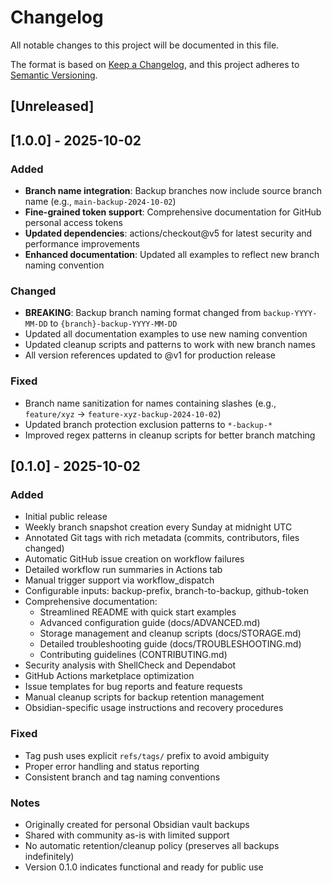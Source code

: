 # Changelog

All notable changes to this project will be documented in this file.

The format is based on [Keep a Changelog](https://keepachangelog.com/en/1.0.0/),
and this project adheres to [Semantic Versioning](https://semver.org/spec/v2.0.0.html).

## [Unreleased]

## [1.0.0] - 2025-10-02

### Added
- **Branch name integration**: Backup branches now include source branch name (e.g., `main-backup-2024-10-02`)
- **Fine-grained token support**: Comprehensive documentation for GitHub personal access tokens
- **Updated dependencies**: actions/checkout@v5 for latest security and performance improvements
- **Enhanced documentation**: Updated all examples to reflect new branch naming convention

### Changed
- **BREAKING**: Backup branch naming format changed from `backup-YYYY-MM-DD` to `{branch}-backup-YYYY-MM-DD`
- Updated all documentation examples to use new naming convention
- Updated cleanup scripts and patterns to work with new branch names
- All version references updated to @v1 for production release

### Fixed
- Branch name sanitization for names containing slashes (e.g., `feature/xyz` → `feature-xyz-backup-2024-10-02`)
- Updated branch protection exclusion patterns to `*-backup-*`
- Improved regex patterns in cleanup scripts for better branch matching

## [0.1.0] - 2025-10-02

### Added
- Initial public release
- Weekly branch snapshot creation every Sunday at midnight UTC
- Annotated Git tags with rich metadata (commits, contributors, files changed)
- Automatic GitHub issue creation on workflow failures
- Detailed workflow run summaries in Actions tab
- Manual trigger support via workflow_dispatch
- Configurable inputs: backup-prefix, branch-to-backup, github-token
- Comprehensive documentation:
  - Streamlined README with quick start examples
  - Advanced configuration guide (docs/ADVANCED.md)
  - Storage management and cleanup scripts (docs/STORAGE.md)
  - Detailed troubleshooting guide (docs/TROUBLESHOOTING.md)
  - Contributing guidelines (CONTRIBUTING.md)
- Security analysis with ShellCheck and Dependabot
- GitHub Actions marketplace optimization
- Issue templates for bug reports and feature requests
- Manual cleanup scripts for backup retention management
- Obsidian-specific usage instructions and recovery procedures

### Fixed
- Tag push uses explicit `refs/tags/` prefix to avoid ambiguity
- Proper error handling and status reporting
- Consistent branch and tag naming conventions

### Notes
- Originally created for personal Obsidian vault backups
- Shared with community as-is with limited support
- No automatic retention/cleanup policy (preserves all backups indefinitely)
- Version 0.1.0 indicates functional and ready for public use
